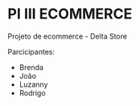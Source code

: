 # PI III ECOMMERCE

Projeto de ecommerce - Delta Store

Parcicipantes:
  - Brenda
  - João
  - Luzanny
  - Rodrigo

